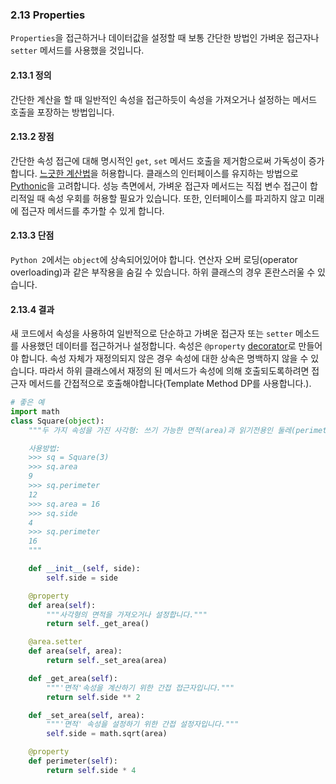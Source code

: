 <a id="s2.13-properties"></a>
<a id="properties"></a>
### 2.13 Properties

`Properties`을 접근하거나 데이터값을 설정할 때 보통 간단한 방법인 가벼운 접근자나 `setter` 메서드를 사용했을 것입니다.

<a id="s2.13.1-definition"></a>
#### 2.13.1 정의

간단한 계산을 할 때 일반적인 속성을 접근하듯이 속성을 가져오거나 설정하는 메서드 호출을 포장하는 방법입니다.

<a id="s2.13.2-pros"></a>
#### 2.13.2 장점

간단한 속성 접근에 대해 명시적인 `get`, `set` 메서드 호출을 제거함으로써 가독성이 증가합니다. [느긋한 계산법](https://ko.wikipedia.org/wiki/느긋한_계산법)을 허용합니다. 클래스의 인터페이스를 유지하는 방법으로 [Pythonic](https://github.com/Yosseulsin-JOB/Google-Python-Style-Guide-kor/wiki/2.13-properties#pythonic)을 고려합니다. 성능 측면에서, 가벼운 접근자 메서드는 직접 변수 접근이 합리적일 때 속성 우회를 허용할 필요가 있습니다. 또한, 인터페이스를 파괴하지 않고 미래에 접근자 메서드를 추가할 수 있게 합니다.

<a id="s2.13.3-cons"></a>
#### 2.13.3 단점

`Python 2`에서는 `object`에 상속되어있어야 합니다. 연산자 오버 로딩(operator overloading)과 같은 부작용을 숨길 수 있습니다. 하위 클래스의 경우 혼란스러울 수 있습니다.

<a id="s2.13.4-decision"></a>
#### 2.13.4 결과

새 코드에서 속성을 사용하여 일반적으로 단순하고 가벼운 접근자 또는 `setter` 메소드를 사용했던 데이터를 접근하거나 설정합니다. 속성은 `@property` [decorator](#s2.17-function-and-method-decorators)로 만들어야 합니다. 속성 자체가 재정의되지 않은 경우 속성에 대한 상속은 명백하지 않을 수 있습니다. 따라서 하위 클래스에서 재정의 된 메서드가 속성에 의해 호출되도록하려면 접근자 메서드를 간접적으로 호출해야합니다(Template Method DP를 사용합니다.).

```python
# 좋은 예
import math
class Square(object):
    """두 가지 속성을 가진 사각형: 쓰기 가능한 면적(area)과 읽기전용인 둘레(perimeter)

    사용방법:
    >>> sq = Square(3)
    >>> sq.area
    9
    >>> sq.perimeter
    12
    >>> sq.area = 16
    >>> sq.side
    4
    >>> sq.perimeter
    16
    """

    def __init__(self, side):
        self.side = side

    @property
    def area(self):
        """사각형의 면적을 가져오거나 설정합니다."""
        return self._get_area()

    @area.setter
    def area(self, area):
        return self._set_area(area)

    def _get_area(self):
        """'면적'속성을 계산하기 위한 간접 접근자입니다."""
        return self.side ** 2

    def _set_area(self, area):
        """'면적' 속성을 설정하기 위한 간접 설정자입니다."""
        self.side = math.sqrt(area)

    @property
    def perimeter(self):
        return self.side * 4
```